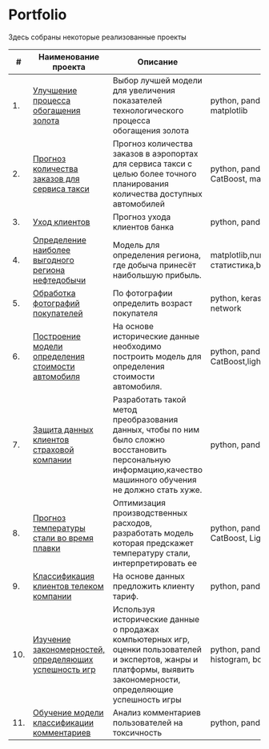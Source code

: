 # Portfolio

Здесь собраны некоторые реализованные проекты

| #    | Наименование проекта                | Описание                                                     | Стек                                                         |
| ---- | ------------------------------------------------------------ | ------------------------------------------------------------ | ------------------------------------------------------------ |
| 1.   | [Улучшение процесса обогащения золота](https://github.com/aq2003/Portfolio/tree/main/Gold%20Recovery) | Выбор лучшей модели для увеличения <br/>показателей технологического процесса <br/>обогащения золота | python, pandas, numpy, scipy, sklearn, matplotlib       |
| 2.   | [Прогноз количества заказов для сервиса такси](https://github.com/aq2003/Portfolio/tree/main/Taxi%20Service) | Прогноз количества заказов в аэропортах <br/>для сервиса такси с целью более точного планирования количества доступных <br/>автомобилей | python, pandas, numpy, statsmodels, sklearn, CatBoost, matplotlib, LGBMRegressor|
| 3.   | [Уход клиентов](https://github.com/aq2003/Portfolio/tree/main/Analyzing%20Texts) | Прогноз ухода клиентов банка             | python, pandas, numpy,  sklearn, RandomForest|
| 4.   | [Определение наиболее выгодного региона нефтедобычи](https://github.com/aq2003/Portfolio/tree/main/Analyzing%20Texts) |  Модель для определения региона, где добыча принесёт наибольшую прибыль.              | matplotlib,numpy,pandas,python,описательная статистика,bootstrap|
| 5.   | [Обработка фотографий покупателей](https://github.com/aq2003/Portfolio/tree/main/Analyzing%20Texts) | По фотографии определить возраст покупателя             | python, keras, tensorflow,convolutional neural network|
| 6.   | [Построение модели определения стоимости автомобиля](https://github.com/aq2003/Portfolio/tree/main/Analyzing%20Texts) | На основе исторические данные необходимо построить модель для определения стоимости автомобиля.| python, pandas, numpy, sklearn, CatBoost,lightgbm |
| 7.   | [Защита данных клиентов страховой компании](https://github.com/aq2003/Portfolio/tree/main/Analyzing%20Texts) |  Разработать такой метод преобразования данных, чтобы по ним было сложно восстановить персональную информацию,качество машинного обучения не должно стать хуже. | python, pandas, numpy,  sklearn |
| 8.   | [Прогноз температуры стали во время плавки](https://github.com/aq2003/Portfolio/tree/main/Analyzing%20Texts) | Оптимизация производственных расходов,<br/> разработать модель которая предскажет температуру стали,<br/> интерпретировать ее              | python, pandas, numpy, sklearn, plotly, CatBoost, LightGBM, Shap |
| 9.   | [Классификация клиентов телеком компании](https://github.com/aq2003/Portfolio/tree/main/Analyzing%20Texts) | На основе данных предложить клиенту тариф.             | python, pandas, numpy, sklearn |
| 10.   | [Изучение закономерностей, определяющих успешность игр](https://github.com/aq2003/Portfolio/tree/main/Analyzing%20Texts) |Используя исторические данные о продажах компьютерных игр,<br/> оценки пользователей и экспертов, жанры и платформы, выявить закономерности, определяющие успешность игры  |python, pandas, numpy,обработка данных, histogram, boxplot, t-test, piechart|
| 11.   | [Обучение модели классификации комментариев](https://github.com/aq2003/Portfolio/tree/main/Analyzing%20Texts) | Анализ комментариев пользователей на токсичность             | python, pandas, numpy, nltk, sklearn|